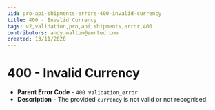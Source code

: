 ```yaml
---
uid: pro-api-shipments-errors-400-invalid-currency
title: 400 - Invalid Currency
tags: v2,validation,pro,api,shipments,error,400
contributors: andy.walton@sorted.com
created: 13/11/2020
---
```

# 400 - Invalid Currency

* **Parent Error Code** - `400 validation_error`
* **Description** - The provided `currency` is not valid or not recognised.